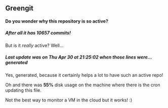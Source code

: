 ## Greengit

#### Do you wonder why this repository is so active?

##### After all it has 10657 commits!

But is it *really* active? Well...

##### Last update was on Thu Apr 30 at 21:25:02 when those lines were... generated

Yes, generated, because it certainly helps a lot to have such an active repo!

Oh and there was **55%** disk usage on the machine
where there is the cron updating this file.

Not the best way to monitor a VM in the cloud but it works! :)
